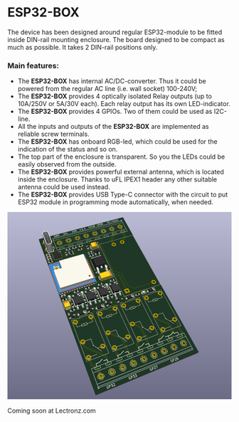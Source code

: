 # ESP32-BOX

The device has been designed around regular ESP32-module to be fitted inside DIN-rail mounting enclosure. The board designed to be compact as much as possible. It takes 2 DIN-rail positions only.

### Main features:

- The **ESP32-BOX** has internal AC/DC-converter. Thus it could be powered from the regular AC line (i.e. wall socket) 100-240V;
- The **ESP32-BOX** provides 4 optically isolated Relay outputs (up to 10A/250V or 5A/30V each). Each relay output has its own LED-indicator.
- The **ESP32-BOX** provides 4 GPIOs. Two of them could be used as I2C-line.
- All the inputs and outputs of the **ESP32-BOX** are implemented as reliable screw terminals.
- The **ESP32-BOX** has onboard RGB-led, which could be used for the indication of the status and so on.
- The top part of the enclosure is transparent. So you the LEDs could be easily observed from the outside.
- The **ESP32-BOX** provides powerful external antenna, which is located inside the enclosure. Thanks to uFL IPEX1 header any other suitable antenna could be used instead. 
- The **ESP32-BOX** provides USB Type-C connector with the circuit to put ESP32 module in programming mode automatically, when needed.

![preview](esp32box_design.png)


Coming soon at Lectronz.com